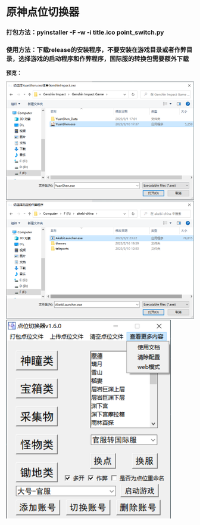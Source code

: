 # 原神点位切换器
### 打包方法：pyinstaller -F -w -i title.ico point_switch.py
### 使用方法：下载release的安装程序，不要安装在游戏目录或者作弊目录，选择游戏的启动程序和作弊程序，国际服的转换包需要额外下载
**预览：**

![1](1.png)
![2](2.png)
![3](preview.png)
